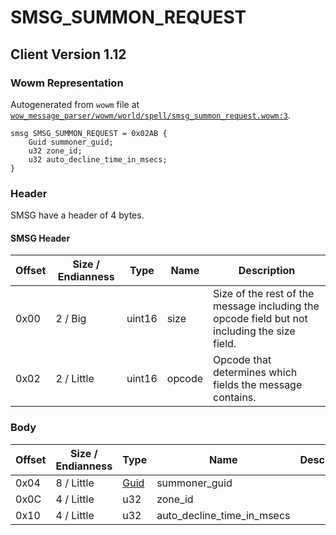 # SMSG_SUMMON_REQUEST

## Client Version 1.12

### Wowm Representation

Autogenerated from `wowm` file at [`wow_message_parser/wowm/world/spell/smsg_summon_request.wowm:3`](https://github.com/gtker/wow_messages/tree/main/wow_message_parser/wowm/world/spell/smsg_summon_request.wowm#L3).
```rust,ignore
smsg SMSG_SUMMON_REQUEST = 0x02AB {
    Guid summoner_guid;
    u32 zone_id;
    u32 auto_decline_time_in_msecs;
}
```
### Header

SMSG have a header of 4 bytes.

#### SMSG Header

| Offset | Size / Endianness | Type   | Name   | Description |
| ------ | ----------------- | ------ | ------ | ----------- |
| 0x00   | 2 / Big           | uint16 | size   | Size of the rest of the message including the opcode field but not including the size field.|
| 0x02   | 2 / Little        | uint16 | opcode | Opcode that determines which fields the message contains.|

### Body

| Offset | Size / Endianness | Type | Name | Description | Comment |
| ------ | ----------------- | ---- | ---- | ----------- | ------- |
| 0x04 | 8 / Little | [Guid](../spec/packed-guid.md) | summoner_guid |  |  |
| 0x0C | 4 / Little | u32 | zone_id |  |  |
| 0x10 | 4 / Little | u32 | auto_decline_time_in_msecs |  |  |

